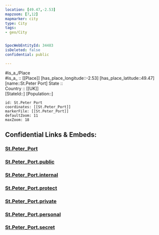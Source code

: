 ```yaml
---
location: [49.47,-2.53] 
mapzoom: [7,12] 
mapmarker: city 
type: City
tags:
- geo/City


SpocWebEntityId: 34483
isDeleted: false
confidential: public

---
```

#is_a_/Place  
#is_a_ :: [[Place]] 
[has_place_longitude::-2.53] 
[has_place_latitude::49.47] 
[name::St.Peter Port] 
State ::  
Country :: [[UK]]  
[StateId::] 
[Population::] 



```leaflet
id: St.Peter Port
coordinates: [[St.Peter_Port]] 
markerFile: [[St.Peter_Port]] 
defaultZoom: 11 
maxZoom: 18
```


## Confidential Links & Embeds: 

### [St.Peter_Port](/_Standards/Earth/Continent/Europe/Europe~North/UK/Guernsey/cities~Guernsey/St.Peter_Port.md) 

### [St.Peter_Port.public](/_public/Earth/Continent/Europe/Europe~North/UK/Guernsey/cities~Guernsey/St.Peter_Port.public.md) 

### [St.Peter_Port.internal](/_internal/Earth/Continent/Europe/Europe~North/UK/Guernsey/cities~Guernsey/St.Peter_Port.internal.md) 

### [St.Peter_Port.protect](/_protect/Earth/Continent/Europe/Europe~North/UK/Guernsey/cities~Guernsey/St.Peter_Port.protect.md) 

### [St.Peter_Port.private](/_private/Earth/Continent/Europe/Europe~North/UK/Guernsey/cities~Guernsey/St.Peter_Port.private.md) 

### [St.Peter_Port.personal](/_personal/Earth/Continent/Europe/Europe~North/UK/Guernsey/cities~Guernsey/St.Peter_Port.personal.md) 

### [St.Peter_Port.secret](/_secret/Earth/Continent/Europe/Europe~North/UK/Guernsey/cities~Guernsey/St.Peter_Port.secret.md)

